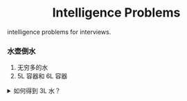 # <center>Intelligence Problems</center>

intelligence problems for interviews.

### 水壶倒水

1. 无穷多的水
2. 5L 容器和 6L 容器

<details> <summary> 如何得到 3L 水？ </summary>

1. 倒满 6L 容器，然后全部倒到 5L 容器，6L 容器剩余 1L，5L 容器的水全部倒掉，将 6L 容器的 1L 倒到 5L 容器
    - 6L 容器: 0L
    - 5L 容器: 2L
2. 倒满 6L 容器，然后全部倒到 5L 容器，6L 容器剩余 2L（因为 5L 容器已经有 1L 了），5L 容器的水全部倒掉，将 6L 容器的 2L 倒到 5L 容器
    - 6L 容器: 0L
    - 5L 容器: 2L
3. 重复上述步骤，可得到 3L 的水

</details>